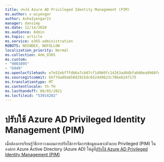 ```yaml
---
title: ปรับใช้ Azure AD Privileged Identity Management (PIM)
ms.author: v-aiyengar
author: AshaIyengar21
manager: dansimp
ms.date: 12/14/2020
ms.audience: Admin
ms.topic: article
ms.service: o365-administration
ROBOTS: NOINDEX, NOFOLLOW
localization_priority: Normal
ms.collection: Adm_O365
ms.custom:
- "9003895"
- "6949"
ms.openlocfilehash: e7e52ebf7fdb6a7cb07cf1d960fc14263ad0dbfab00ea9968feabbfa4b05c975
ms.sourcegitcommit: b5f7da89a650d2915dc652449623c78be6247175
ms.translationtype: MT
ms.contentlocale: th-TH
ms.lasthandoff: 08/05/2021
ms.locfileid: "53914202"
---
```

# <a name="deploy-azure-ad-privileged-identity-management-pim"></a>ปรับใช้ Azure AD Privileged Identity Management (PIM)

เมื่อต้องการเรียนรู้วิธีการวางแผนการปรับใช้การจัดการข้อมูลเฉพาะตัวแบบ Privileged (PIM) ในองค์กร Azure Active Directory (Azure AD) ให้ดูที่[ปรับใช้ Azure AD Privileged Identity Management (PIM)](https://go.microsoft.com/fwlink/?linkid=2132095)